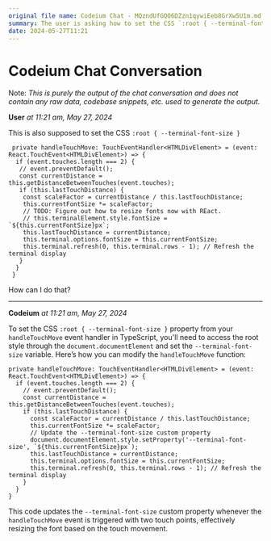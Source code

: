 ```yaml
---
original file name: Codeium Chat - MQzndUfGQO6DZzn1qywiEeb8GrXw5U1m.md
summary: The user is asking how to set the CSS `:root { --terminal-font-size }` property from a TypeScript event handler function. The user shares a code snippet showing a touch event handler in React that resizes the font size. The assistant provides guidance on accessing the root style and setting the custom property `--terminal-font-size` within the `handleTouchMove` function to achieve the desired font resizing behavior.
date: 2024-05-27T11:21
---
```


# Codeium Chat Conversation

Note: _This is purely the output of the chat conversation and does not contain any raw data, codebase snippets, etc. used to generate the output._

**User** _at 11:21 am, May 27, 2024_

This is also supposed to set the CSS `:root { --terminal-font-size }` 

```tsx
 private handleTouchMove: TouchEventHandler<HTMLDivElement> = (event: React.TouchEvent<HTMLDivElement>) => {
  if (event.touches.length === 2) {
   // event.preventDefault();
   const currentDistance = this.getDistanceBetweenTouches(event.touches);
   if (this.lastTouchDistance) {
    const scaleFactor = currentDistance / this.lastTouchDistance;
    this.currentFontSize *= scaleFactor;
    // TODO: Figure out how to resize fonts now with REact.
    // this.terminalElement.style.fontSize = `${this.currentFontSize}px`;
    this.lastTouchDistance = currentDistance;
    this.terminal.options.fontSize = this.currentFontSize;
    this.terminal.refresh(0, this.terminal.rows - 1); // Refresh the terminal display
   }
  }
 }
```

How can I do that?

---

**Codeium** _at 11:21 am, May 27, 2024_

To set the CSS `:root { --terminal-font-size }` property from your `handleTouchMove` event handler in TypeScript, you'll need to access the root style through the `document.documentElement` and set the `--terminal-font-size` variable. Here’s how you can modify the `handleTouchMove` function:

```tsx
private handleTouchMove: TouchEventHandler<HTMLDivElement> = (event: React.TouchEvent<HTMLDivElement>) => {
  if (event.touches.length === 2) {
    // event.preventDefault();
    const currentDistance = this.getDistanceBetweenTouches(event.touches);
    if (this.lastTouchDistance) {
      const scaleFactor = currentDistance / this.lastTouchDistance;
      this.currentFontSize *= scaleFactor;
      // Update the --terminal-font-size custom property
      document.documentElement.style.setProperty('--terminal-font-size', `${this.currentFontSize}px`);
      this.lastTouchDistance = currentDistance;
      this.terminal.options.fontSize = this.currentFontSize;
      this.terminal.refresh(0, this.terminal.rows - 1); // Refresh the terminal display
    }
  }
}
```

This code updates the `--terminal-font-size` custom property whenever the `handleTouchMove` event is triggered with two touch points, effectively resizing the font based on the touch movement.